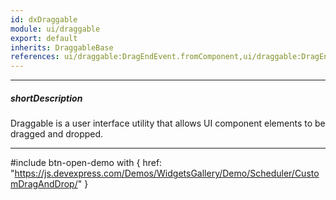 ```yaml
---
id: dxDraggable
module: ui/draggable
export: default
inherits: DraggableBase
references: ui/draggable:DragEndEvent.fromComponent,ui/draggable:DragEndEvent.toComponent,ui/draggable:DragMoveEvent.fromComponent,ui/draggable:DragMoveEvent.toComponent,ui/sortable:AddEvent.fromComponent,ui/sortable:AddEvent.toComponent,ui/sortable:DragChangeEvent.fromComponent,ui/sortable:DragChangeEvent.toComponent,ui/sortable:DragEndEvent.fromComponent,ui/sortable:DragEndEvent.toComponent,ui/sortable:DragMoveEvent.fromComponent,ui/sortable:DragMoveEvent.toComponent,ui/sortable:RemoveEvent.fromComponent,ui/sortable:RemoveEvent.toComponent,ui/sortable:ReorderEvent.fromComponent,ui/sortable:ReorderEvent.toComponent,dxDraggable.Options.onDragEnd,dxDraggable.Options.onDragEnd,dxDraggable.Options.onDragMove,dxDraggable.Options.onDragMove,dxDraggable.Options.onDrop,dxDraggable.Options.onDrop,dxScheduler.Options.appointmentDragging.onAdd,dxScheduler.Options.appointmentDragging.onAdd,dxScheduler.Options.appointmentDragging.onDragEnd,dxScheduler.Options.appointmentDragging.onDragEnd,dxScheduler.Options.appointmentDragging.onDragMove,dxScheduler.Options.appointmentDragging.onDragMove,dxScheduler.Options.appointmentDragging.onRemove,dxScheduler.Options.appointmentDragging.onRemove,dxSortable.Options.onAdd,dxSortable.Options.onAdd,dxSortable.Options.onDragChange,dxSortable.Options.onDragChange,dxSortable.Options.onDragEnd,dxSortable.Options.onDragEnd,dxSortable.Options.onDragMove,dxSortable.Options.onDragMove,dxSortable.Options.onRemove,dxSortable.Options.onRemove,dxSortable.Options.onReorder,dxSortable.Options.onReorder,common/grids:RowDragging.onAdd,common/grids:RowDragging.onAdd,common/grids:RowDragging.onDragChange,common/grids:RowDragging.onDragChange,common/grids:RowDragging.onDragEnd,common/grids:RowDragging.onDragEnd,common/grids:RowDragging.onDragMove,common/grids:RowDragging.onDragMove,common/grids:RowDragging.onRemove,common/grids:RowDragging.onRemove,common/grids:RowDragging.onReorder,common/grids:RowDragging.onReorder
---
```

---
##### shortDescription
Draggable is a user interface utility that allows UI component elements to be dragged and dropped.

---

#include btn-open-demo with {
    href: "https://js.devexpress.com/Demos/WidgetsGallery/Demo/Scheduler/CustomDragAndDrop/"
}